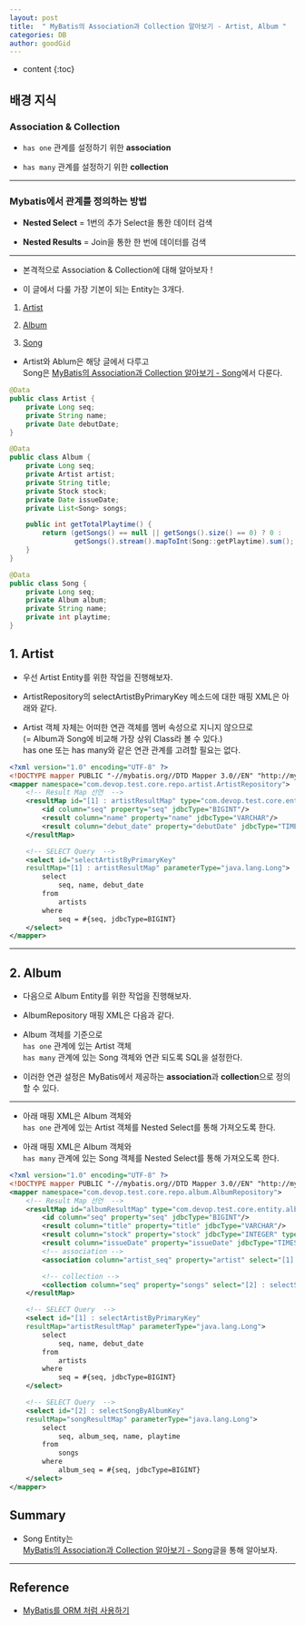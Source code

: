 ```yaml
---
layout: post
title:  " MyBatis의 Association과 Collection 알아보기 - Artist, Album "
categories: DB
author: goodGid
---
```

* content
{:toc}

## 배경 지식

### Association & Collection

* `has one` 관계를 설정하기 위한 **association**

* `has many` 관계를 설정하기 위한 **collection**





---

### Mybatis에서 관계를 정의하는 방법

*  **Nested Select** = 1번의 추가 Select을 통한 데이터 검색
    
*  **Nested Results** = Join을 통한 한 번에 데이터를 검색

---

* 본격적으로 Association & Collection에 대해 알아보자 !

* 이 글에서 다룰 가장 기본이 되는 Entity는 3개다.

1. [Artist]({{site.url}}/Mybatis-Association-Collection-Part-1/#1-artist)

2. [Album]({{site.url}}/Mybatis-Association-Collection-Part-1/#2-album)

3. [Song]({{site.url}}/Mybatis-Association-Collection-Part-2/#3-song)

* Artist와 Ablum은 해당 글에서 다루고 <br> Song은 [MyBatis의 Association과 Collection 알아보기 - Song]({{site.url}}/Mybatis-Association-Collection-Part-2/)에서 다룬다.


``` java
@Data 
public class Artist {
    private Long seq;
    private String name;
    private Date debutDate;
}

@Data 
public class Album {
    private Long seq;
    private Artist artist;
    private String title;
    private Stock stock;
    private Date issueDate;
    private List<Song> songs;

    public int getTotalPlaytime() {
        return (getSongs() == null || getSongs().size() == 0) ? 0 :
                getSongs().stream().mapToInt(Song::getPlaytime).sum();
    }
}

@Data 
public class Song {
    private Long seq;
    private Album album;
    private String name;
    private int playtime;
}
```


## 1. Artist

* 우선 Artist Entity를 위한 작업을 진행해보자.

* ArtistRepository의 selectArtistByPrimaryKey 메소드에 대한 매핑 XML은 아래와 같다. 

* Artist 객체 자체는 어떠한 연관 객체를 멤버 속성으로 지니지 않으므로 <br>(= Album과 Song에 비교해 가장 상위 Class라 볼 수 있다.) <br> has one 또는 has many와 같은 연관 관계를 고려할 필요는 없다. 


``` xml
<?xml version="1.0" encoding="UTF-8" ?>
<!DOCTYPE mapper PUBLIC "-//mybatis.org//DTD Mapper 3.0//EN" "http://mybatis.org/dtd/mybatis-3-mapper.dtd" >
<mapper namespace="com.devop.test.core.repo.artist.ArtistRepository">
    <!-- Result Map 선언  -->
    <resultMap id="[1] : artistResultMap" type="com.devop.test.core.entity.artist.Artist">
        <id column="seq" property="seq" jdbcType="BIGINT"/>
        <result column="name" property="name" jdbcType="VARCHAR"/>
        <result column="debut_date" property="debutDate" jdbcType="TIMESTAMP"/>
    </resultMap>

    <!-- SELECT Query  -->
    <select id="selectArtistByPrimaryKey" 
    resultMap="[1] : artistResultMap" parameterType="java.lang.Long">
        select
            seq, name, debut_date
        from
            artists
        where
            seq = #{seq, jdbcType=BIGINT}
    </select>
</mapper>
```


---


## 2. Album

* 다음으로 Album Entity를 위한 작업을 진행해보자.

* AlbumRepository 매핑 XML은 다음과 같다. 

* Album 객체를 기준으로 <br> `has one` 관계에 있는 Artist 객체 <br> `has many` 관계에 있는 Song 객체와 연관 되도록 SQL을 설정한다. 

* 이러한 연관 설정은 MyBatis에서 제공하는 **association**과 **collection**으로 정의할 수 있다.

---
    
* 아래 매핑 XML은 Album 객체와 <br> `has one` 관계에 있는 Artist 객체를 Nested Select를 통해 가져오도록 한다.

* 아래 매핑 XML은 Album 객체와 <br> `has many` 관계에 있는 Song 객체를 Nested Select를 통해 가져오도록 한다.


``` xml
<?xml version="1.0" encoding="UTF-8" ?>
<!DOCTYPE mapper PUBLIC "-//mybatis.org//DTD Mapper 3.0//EN" "http://mybatis.org/dtd/mybatis-3-mapper.dtd" >
<mapper namespace="com.devop.test.core.repo.album.AlbumRepository">
    <!-- Result Map 선언  -->
    <resultMap id="albumResultMap" type="com.devop.test.core.entity.album.Album">
        <id column="seq" property="seq" jdbcType="BIGINT"/>
        <result column="title" property="title" jdbcType="VARCHAR"/>
        <result column="stock" property="stock" jdbcType="INTEGER" typeHandler="org.apache.ibatis.type.EnumOrdinalTypeHandler"/>
        <result column="issueDate" property="issueDate" jdbcType="TIMESTAMP"/>
        <!-- association -->
        <association column="artist_seq" property="artist" select="[1] : selectArtistByPrimaryKey"/>

        <!-- collection -->
        <collection column="seq" property="songs" select="[2] : selectSongByAlbumKey"/>
    </resultMap>

    <!-- SELECT Query  -->  
    <select id="[1] : selectArtistByPrimaryKey" 
    resultMap="artistResultMap" parameterType="java.lang.Long">
        select
            seq, name, debut_date
        from
            artists
        where
            seq = #{seq, jdbcType=BIGINT}
    </select>

    <!-- SELECT Query  -->
    <select id="[2] : selectSongByAlbumKey" 
    resultMap="songResultMap" parameterType="java.lang.Long">
        select
            seq, album_seq, name, playtime
        from
            songs
        where
            album_seq = #{seq, jdbcType=BIGINT}
    </select>
</mapper>
```
[]({{site.url}}/)



## Summary

* Song Entity는 <br> [MyBatis의 Association과 Collection 알아보기 - Song]({{site.url}}/Mybatis-Association-Collection-Part-2/)글을 통해 알아보자.


---

## Reference

* [MyBatis를 ORM 처럼 사용하기](https://lyb1495.tistory.com/110)